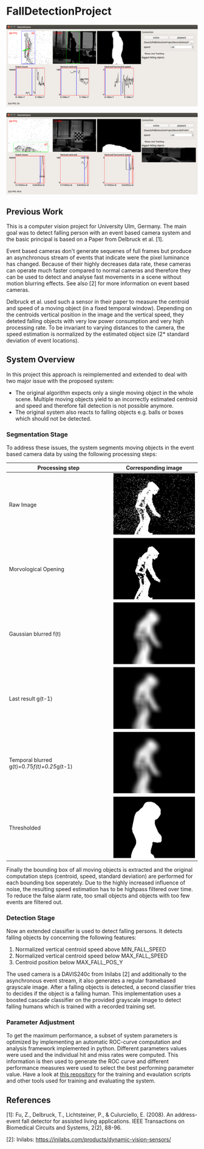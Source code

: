 # FallDetectionProject
![Walking Scene](Images/gui1.png)

![Falling Scene](Images/gui2.png)

## Previous Work
This is a computer vision project for University Ulm, Germany. The main goal was to detect falling person with an event based camera system and the basic principal is based on a Paper from Delbruck et al. [1].

Event based cameras don't generate sequenes of full frames but produce an asynchronous stream of events that indicate were the pixel luminance has changed. Because of their highly decreases data rate, these cameras can operate much faster compared to normal cameras and therefore they can be used to detect and analyse fast movements in a scene without motion blurring effects. See also [2] for more information on event based cameras.

Delbruck et al. used such a sensor in their paper to measure the centroid and speed of a moving object (in a fixed temporal window). Depending on the centroids vertical position in the image and the vertical speed, they deteted falling objects with very low power consumption and very high processing rate. To be invariant to varying distances to the camera, the speed estimation is normalized by the estimated object size (2* standard deviation of event locations).

## System Overview
In this project this approach is reimplemented and extended to deal with two major issue with the proposed system:

- The original algorithm expects only a single moving object in the whole scene. Multiple moving objects yield to an incorrectly estimated centroid and speed and therefore fall detection is not possible anymore.
- The original system also reacts to falling objects e.g. balls or boxes which should not be detected.

### Segmentation Stage
To address these issues, the system segments moving objects in the event based camera data by using the following processing steps:

Processing step | Corresponding image
-----|------
Raw Image | ![Raw Image](Images/Extended/0image.jpg)
Morvological Opening | ![Morvological Opening](Images/Extended/1opened.jpg)
Gaussian blurred f(t) | ![Gaussian blurred f(t)](Images/Extended/2a_rawBlurred.jpg)
Last result g(t-1) | ![Last result g(t-1)](Images/Extended/2b_smoothBlurred.jpg)
Temporal blurred g(t)=0.75*f(t)+0.25*g(t-1) | ![Temporal blurred g(t)=0.75*f(t)+0.25*g(t-1)](Images/Extended/2c_avgBlurred.jpg)
Thresholded | ![Thresholded](Images/Extended/3threshold.jpg)

Finally the bounding box of all moving objects is extracted and the original computation steps (centroid, speed, standard deviation) are performed for each bounding box seperately. Due to the highly increased influence of noise, the resulting speed estimation has to be highpass filtered over time. To reduce the false alarm rate, too small objects and objects with too few events are filtered out.

### Detection Stage
Now an extended classifier is used to detect falling persons. It detects falling objects by concerning the following features:
1. Normalized vertical centroid speed above MIN_FALL_SPEED
2. Normalized vertical centroid speed below MAX_FALL_SPEED
3. Centroid position below MAX_FALL_POS_Y

The used camera is a DAVIS240c from Inilabs [2] and additionally to the asynchronous event stream, it also generates a regular framebased grayscale image.
After a falling objects is detected, a second classifier tries to decides if the object is a falling human. This implementation uses a boosted cascade classifier on the provided grayscale image to detect falling humans which is trained with a recorded training set.

### Parameter Adjustment
To get the maximum performance, a subset of system parameters is optimized by implementing an automatic ROC-curve computation and analysis framework implemented in python. Different parameters values were used and the individual hit and miss rates were computed. This information is then used to generate the ROC curve and different performance measures were used to select the best performing parameter value. Have a look at [this repository](!https://github.com/rottaca/FallDetectionProjectEvaluationAndTraining) for the training and evaulation scripts and other tools used for training and evaluating the system.

## References
[1]: Fu, Z., Delbruck, T., Lichtsteiner, P., & Culurciello, E. (2008). An address-event
fall detector for assisted living applications. IEEE Transactions on Biomedical
Circuits and Systems, 2(2), 88-96.

[2]: Inilabs: https://inilabs.com/products/dynamic-vision-sensors/
